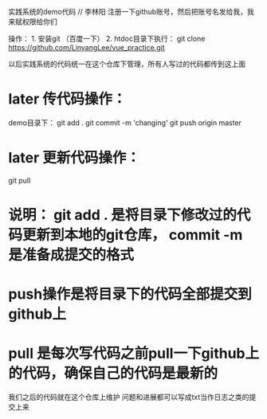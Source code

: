 实践系统的demo代码
// 李林阳 
注册一下github账号，然后把账号名发给我，我来赋权限给你们

操作：
1.
安装git （百度一下）
2.
htdoc目录下执行：
git clone https://github.com/LinyangLee/vue_practice.git


以后实践系统的代码统一在这个仓库下管理，所有人写过的代码都传到这上面


# later 传代码操作：

demo目录下：
git add .
git commit -m 'changing'
git push origin master

# later 更新代码操作：
git pull

# 说明： git add . 是将目录下修改过的代码更新到本地的git仓库， commit -m 是准备成提交的格式
# push操作是将目录下的代码全部提交到github上
# pull 是每次写代码之前pull一下github上的代码，确保自己的代码是最新的

我们之后的代码就在这个仓库上维护
问题和进展都可以写成txt当作日志之类的提交上来

